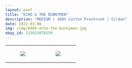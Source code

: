 ```yaml
---
layout: post
title: "ECHO & THE BUNNYMEN"
description: "MEDIUM | 100% Cotton Preshrunk | Gildan"
date: 2021-03-08
img: /img/0465-echo-the-bunnymen.jpg
ebay_id: 233925078259
---
```




<table style="width:100%;"><tr><td style="vertical-align:top;">
      <figure class="tmblr-full" data-orig-height="2048" data-orig-width="1365" data-orig-src="https://concertshirts.netlify.app/shirts/0465/0465-01.jpg"><img src="https://64.media.tumblr.com/77821b95666950e7870741ce77a7682c/0016f3b4936886e9-ea/s540x810/cd7bb734ae285011bff519b02d5db0f1d1979f49.jpg" data-orig-height="2048" data-orig-width="1365" data-orig-src="https://concertshirts.netlify.app/shirts/0465/0465-01.jpg"/></figure></td>
    <td style="vertical-align:top;">
      <figure class="tmblr-full" data-orig-height="2048" data-orig-width="1365" data-orig-src="https://concertshirts.netlify.app/shirts/0465/0465-02.jpg"><img src="https://64.media.tumblr.com/eff5c34ca79d7cea6fe646b028441adc/0016f3b4936886e9-4c/s540x810/bfb6dd6cf4d517dfdd425120f1f7812bc75f54f2.jpg" data-orig-height="2048" data-orig-width="1365" data-orig-src="https://concertshirts.netlify.app/shirts/0465/0465-02.jpg"/></figure></td>
  </tr></table>

